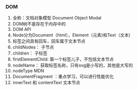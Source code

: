 ### DOM

1. 全称：文档对象模型 Document Object Modal
2. DOM树不是存在于内存中的
3. DOM API
4. Node分为Document（html），Element（元素)和Text（文本)
5. 标签之间具有回车，回车属于文本节点
6. childNodes： 子节点
7. children： 子标签
8. firstElementChild: 第一个标签儿子，不包括文本节点
9. nodeName： 获取标签名称，只有svg是小写的，其他是大写的
10. nodeType MDN
11. DocumentFragment ：重点学习，可以进行性能优化
12. innerText 和 contentText  文本节点